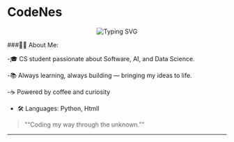 # CodeNes

 <!-- Geniş terminal havası: siyah zemin, yeşil yazı, esprili satırlar -->
<p align="center">
  <img src="https://readme-typing-svg.demolab.com?font=Fira+Code&size=28&duration=3000&pause=1000&color=00FF00&background=000000&center=true&vCenter=true&width=1000&height=150&lines=Hello%2C+Git+Universe!;I+am+Nes+%F0%9F%92%BB;Code%2C+Visualize%2C+Repeat.;Welcome+to+my+terminal+playground." alt="Typing SVG" />
</p>


###👩‍💻 About Me:

-🎓 CS student passionate about Software, AI, and Data Science.

-📚 Always learning, always building — bringing my ideas to life.

-☕ Powered by coffee and curiosity

- 🛠️ Languages: Python, Htmll
  
> "“Coding my way through the unknown.”"

---

